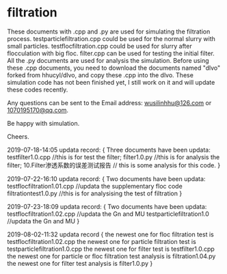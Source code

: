 # filtration
These documents with .cpp and .py are used for simulating the filtration process.
testparticlefiltration.cpp could be used for the normal slurry with small particles.
testflocfiltration.cpp could be used for slurry after flocculation with big floc.
filter.cpp can be used for testing the initial filter.
All the .py documents are used for analysis the simulation.
Before using these .cpp documents, you need to download the documents named "dlvo" forked from hhucyl/dlvo,
and copy these .cpp into the dlvo.
These simulation code has not been finished yet, I still work on it and will update these codes recently.

Any questions can be sent to the Email address: wusilinhhu@126.com  or 1070195170@qq.com.

Be happy with simulation.

Cheers.

2019-07-18-14:05
updata record:
{
Three documents have been updata:
testfilter1.0.cpp                  //this is for test the filter;
filter1.0.py                       //this is for analysis the filter;
10.Filter渗透系数的误差测试报告       // this is some analysis for this code.
}


2019-07-22-16:10
updata record:
{
Two documents have been updata:
testflocfiltration1.01.cpp         //updata the supplementary floc code
filtrationtest1.0.py              //this is for analysising the test of filtration
}

2019-07-23-18:09
updata record:
{
Two documents have been updata:
testflocfiltration1.02.cpp         //updata the Gn and MU
testparticlefiltration1.0         //updata the Gn and MU
}

2019-08-02-11:32
updata record
{
the newest one for floc filtration test is testflocfiltration1.02.cpp
the newest one for particle filtration test is testparticlefiltration1.0.cpp
the newest one for filter test is testfilter1.0.cpp
the newest one for particle or floc filtration test analysis is filtration1.04.py
the newest one for filter test analysis is filter1.0.py
}
